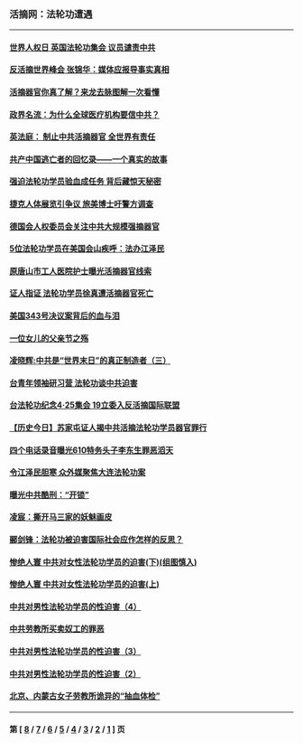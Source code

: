 ### 活摘网：法轮功遭遇
---
#### [世界人权日 英国法轮功集会 议员谴责中共](../../pages/nf5881/n13431763.md?06110430) 
#### [反活摘世界峰会 张锦华：媒体应报导事实真相](../../pages/nf5881/n13278502.md?06110430) 
#### [活摘器官你真了解？来龙去脉图解一次看懂](../../pages/nf5881/n13013820.md?06110430) 
#### [政界名流：为什么全球医疗机构要信中共？](../../pages/nf5881/n11945479.md?06110430) 
#### [英法庭： 制止中共活摘器官 全世界有责任](../../pages/nf5881/n11330691.md?06110430) 
#### [共产中国逃亡者的回忆录——一个真实的故事](../../pages/nf5881/n10918649.md?06110430) 
#### [强迫法轮功学员验血成任务 背后藏惊天秘密](../../pages/nf5881/n4252384.md?06110430) 
#### [捷克人体展览引争议 旅美博士吁警方调查](../../pages/nf5881/n9429187.md?06110430) 
#### [德国会人权委员会关注中共大规模强摘器官](../../pages/nf5881/n8418950.md?06110430) 
#### [5位法轮功学员在美国会山疾呼：法办江泽民](../../pages/nf5881/n8101519.md?06110430) 
#### [原唐山市工人医院护士曝光活摘器官线索](../../pages/nf5881/n8076384.md?06110430) 
#### [证人指证 法轮功学员徐真遭活摘器官死亡](../../pages/nf5881/n8042467.md?06110430) 
#### [美国343号决议案背后的血与泪](../../pages/nf5881/n8020684.md?06110430) 
#### [一位女儿的父亲节之殇](../../pages/nf5881/n8014122.md?06110430) 
#### [凌晓辉:中共是“世界末日”的真正制造者（三）](../../pages/nf5881/n4210333.md?06110430) 
#### [台青年领袖研习营 法轮功谈中共迫害](../../pages/nf5881/n4141857.md?06110430) 
#### [台法轮功纪念4‧25集会 19立委入反活摘国际联盟](../../pages/nf5881/n4141821.md?06110430) 
#### [【历史今日】苏家屯证人揭中共活摘法轮功学员器官罪行](../../pages/nf5881/n4135912.md?06110430) 
#### [四个电话录音曝光610特务头子李东生罪恶滔天](../../pages/nf5881/n4040060.md?06110430) 
#### [令江泽民胆寒 众外媒聚焦大连法轮功案](../../pages/nf5881/n3932671.md?06110430) 
#### [曝光中共酷刑：“开锁”](../../pages/nf5881/n3889373.md?06110430) 
#### [凌宸：撕开马三家的妖魅画皮](../../pages/nf5881/n3849369.md?06110430) 
#### [郦剑锋：法轮功被迫害国际社会应作怎样的反思？](../../pages/nf5881/n3824560.md?06110430) 
#### [惨绝人寰 中共对女性法轮功学员的迫害(下)(组图慎入)](../../pages/nf5881/n3816285.md?06110430) 
#### [惨绝人寰 中共对女性法轮功学员的迫害(上)](../../pages/nf5881/n3815374.md?06110430) 
#### [中共对男性法轮功学员的性迫害（4）](../../pages/nf5881/n3769144.md?06110430) 
#### [中共劳教所买卖奴工的罪恶](../../pages/nf5881/n3769378.md?06110430) 
#### [中共对男性法轮功学员的性迫害（3）](../../pages/nf5881/n3768231.md?06110430) 
#### [中共对男性法轮功学员的性迫害（2）](../../pages/nf5881/n3767211.md?06110430) 
#### [北京、内蒙古女子劳教所诡异的“抽血体检”](../../pages/nf5881/n3753158.md?06110430) 

---
#### 第 [ [8](./8.md?06110430) / [7](./7.md?06110430) / [6](./6.md?06110430) / [5](./5.md?06110430) / [4](./4.md?06110430) / [3](./3.md?06110430) / [2](./2.md?06110430) / [1](./1.md?06110430) ] 页
